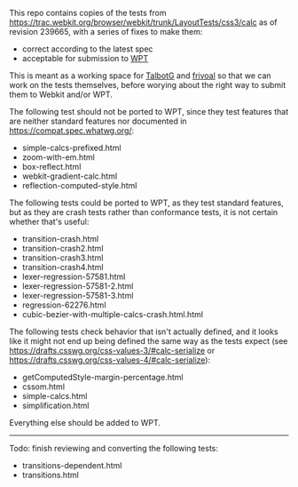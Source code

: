 This repo contains copies of the tests from https://trac.webkit.org/browser/webkit/trunk/LayoutTests/css3/calc as of revision 239665,
with a series of fixes to make them:
* correct according to the latest spec
* acceptable for submission to [WPT](https://github.com/web-platform-tests/wpt)

This is meant as a working space for [TalbotG](https://github.com/TalbotG/) and [frivoal](https://github.com/frivoal)
so that we can work on the tests themselves,
before worying about the right way to submit them to Webkit and/or WPT.

The following test should not be ported to WPT, since they test features that are neither standard features nor documented in https://compat.spec.whatwg.org/:
* simple-calcs-prefixed.html
* zoom-with-em.html
* box-reflect.html
* webkit-gradient-calc.html
* reflection-computed-style.html


The following tests could be ported to WPT, as they test standard features, but as they are crash tests rather than conformance tests, it is not certain whether that's useful:
* transition-crash.html
* transition-crash2.html
* transition-crash3.html
* transition-crash4.html
* lexer-regression-57581.html
* lexer-regression-57581-2.html
* lexer-regression-57581-3.html
* regression-62276.html
* cubic-bezier-with-multiple-calcs-crash.html.html

The following tests check behavior that isn't actually defined, and it looks like it might not end up being defined the same way as the tests expect (see https://drafts.csswg.org/css-values-3/#calc-serialize or https://drafts.csswg.org/css-values-4/#calc-serialize):
* getComputedStyle-margin-percentage.html
* cssom.html
* simple-calcs.html
* simplification.html

Everything else should be added to WPT.

----

Todo: finish reviewing and converting the following tests:
* transitions-dependent.html
* transitions.html
